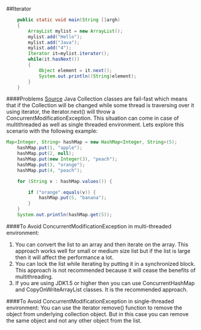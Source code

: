 ##Iterator
```java
    public static void main(String []argh)
    {
        ArrayList mylist = new ArrayList();
        mylist.add("Hello");
        mylist.add("Java");
        mylist.add("4");
        Iterator it=mylist.iterator();
        while(it.hasNext())
        {
            Object element = it.next();
            System.out.println((String)element);
        }
    }
```
####Problems
[Source](http://www.javacodegeeks.com/2011/05/avoid-concurrentmodificationexception.html)
Java Collection classes are fail-fast which means that if the Collection will be changed while some thread is traversing over it using iterator, the iterator.next() will throw a ConcurrentModificationException.
This situation can come in case of multithreaded as well as single threaded environment.
Lets explore this scenario with the following example:

```java
Map<Integer, String> hashMap = new HashMap<Integer, String>(5);
    hashMap.put(1, "apple");
    hashMap.put(2, null);
    hashMap.put(new Integer(3), "peach");
    hashMap.put(3, "orange");
    hashMap.put(4, "peach");

    for (String v : hashMap.values()) {

        if ("orange".equals(v)) {
            hashMap.put(5, "banana");
        }
    }
    System.out.println(hashMap.get(5));
```

####To Avoid ConcurrentModificationException in multi-threaded environment:
1. You can convert the list to an array and then iterate on the array. This approach works well for small or medium size list but if the list is large then it will affect the performance a lot.
2. You can lock the list while iterating by putting it in a synchronized block. This approach is not recommended because it will cease the benefits of multithreading.
3. If you are using JDK1.5 or higher then you can use ConcurrentHashMap and CopyOnWriteArrayList classes. It is the recommended approach.

####To Avoid ConcurrentModificationException in single-threaded environment:
You can use the iterator remove() function to remove the object from underlying collection object. But in this case you can remove the same object and not any other object from the list.
